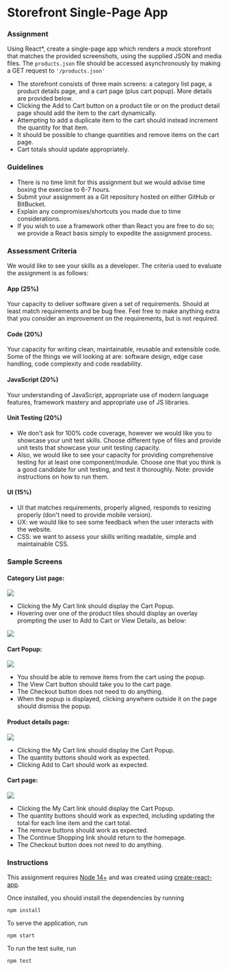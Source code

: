# Storefront Single-Page App

### Assignment

Using React\*, create a single-page app which renders a mock storefront that
matches the provided screenshots, using the supplied JSON and media files. The
`products.json` file should be accessed asynchronously by making a GET request
to `'/products.json'`

-   The storefront consists of three main screens: a category list page, a
    product details page, and a cart page (plus cart popup). More details are
    provided below.
-   Clicking the Add to Cart button on a product tile or on the product detail
    page should add the item to the cart dynamically.
-   Attempting to add a duplicate item to the cart should instead increment the
    quantity for that item.
-   It should be possible to change quantities and remove items on the cart
    page.
-   Cart totals should update appropriately.

### Guidelines

-   There is no time limit for this assignment but we would advise time boxing
    the exercise to 6-7 hours.
-   Submit your assignment as a Git repository hosted on either GitHub or
    BitBucket.
-   Explain any compromises/shortcuts you made due to time considerations.
-   If you wish to use a framework other than React you are free to do so; we
    provide a React basis simply to expedite the assignment process.

### Assessment Criteria

We would like to see your skills as a developer. The criteria used to evaluate
the assignment is as follows:

#### App (25%)

Your capacity to deliver software given a set of requirements. Should at least
match requirements and be bug free. Feel free to make anything extra that you
consider an improvement on the requirements, but is not required.

#### Code (20%)

Your capacity for writing clean, maintainable, reusable and extensible code.
Some of the things we will looking at are: software design, edge case handling,
code complexity and code readability.

#### JavaScript (20%)

Your understanding of JavaScript, appropriate use of modern language features,
framework mastery and appropriate use of JS libraries.

#### Unit Testing (20%)

-   We don't ask for 100% code coverage, however we would like you to showcase
    your unit test skills. Choose different type of files and provide unit tests
    that showcase your unit testing capacity.
-   Also, we would like to see your capacity for providing comprehensive testing
    for at least one component/module. Choose one that you think is a good
    candidate for unit testing, and test it thoroughly. Note: provide
    instructions on how to run them.

#### UI (15%)

-   UI that matches requirements, properly aligned, responds to resizing
    properly (don't need to provide mobile version).
-   UX: we would like to see some feedback when the user interacts with the
    website.
-   CSS: we want to assess your skills writing readable, simple and maintainable
    CSS.

### Sample Screens

#### Category List page:

![](public/screens/category-page.png)

-   Clicking the My Cart link should display the Cart Popup.
-   Hovering over one of the product tiles should display an overlay prompting
    the user to Add to Cart or View Details, as below:

![](public/screens/product-tile-overlay.png)

#### Cart Popup:

![](public/screens/cart-popup.png)

-   You should be able to remove items from the cart using the popup.
-   The View Cart button should take you to the cart page.
-   The Checkout button does not need to do anything.
-   When the popup is displayed, clicking anywhere outside it on the page should
    dismiss the popup.

#### Product details page:

![](public/screens/product-details.png)

-   Clicking the My Cart link should display the Cart Popup.
-   The quantity buttons should work as expected.
-   Clicking Add to Cart should work as expected.

#### Cart page:

![](public/screens/cart.png)

-   Clicking the My Cart link should display the Cart Popup.
-   The quantity buttons should work as expected, including updating the total
    for each line item and the cart total.
-   The remove buttons should work as expected.
-   The Continue Shopping link should return to the homepage.
-   The Checkout button does not need to do anything.

### Instructions

This assignment requires [Node 14+](https://nodejs.org/en/) and was created
using [create-react-app](https://github.com/facebook/create-react-app).

Once installed, you should install the dependencies by running

```
npm install
```

To serve the application, run

```
npm start
```

To run the test suite, run

```
npm test
```

